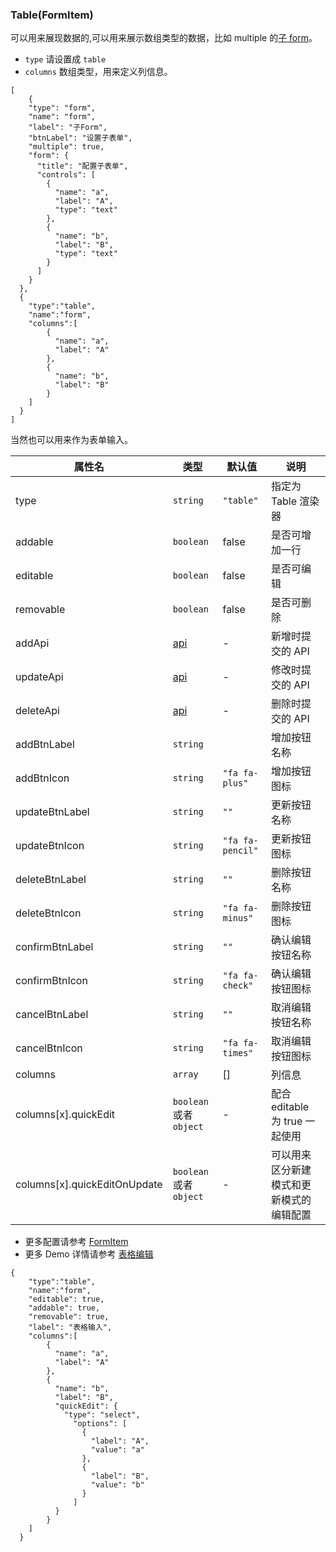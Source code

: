 ### Table(FormItem)

可以用来展现数据的,可以用来展示数组类型的数据，比如 multiple 的[子 form](#SubForm)。

-   `type` 请设置成 `table`
-   `columns` 数组类型，用来定义列信息。

```schema:height="250" scope="form"
[
    {
    "type": "form",
    "name": "form",
    "label": "子Form",
    "btnLabel": "设置子表单",
    "multiple": true,
    "form": {
      "title": "配置子表单",
      "controls": [
        {
          "name": "a",
          "label": "A",
          "type": "text"
        },
        {
          "name": "b",
          "label": "B",
          "type": "text"
        }
      ]
    }
  },
  {
    "type":"table",
    "name":"form",
    "columns":[
        {
          "name": "a",
          "label": "A"
        },
        {
          "name": "b",
          "label": "B"
        }
    ]
  }
]
```

当然也可以用来作为表单输入。

| 属性名                       | 类型                    | 默认值           | 说明                                     |
| ---------------------------- | ----------------------- | ---------------- | ---------------------------------------- |
| type                         | `string`                | `"table"`        | 指定为 Table 渲染器                      |
| addable                      | `boolean`               | false            | 是否可增加一行                           |
| editable                     | `boolean`               | false            | 是否可编辑                               |
| removable                    | `boolean`               | false            | 是否可删除                               |
| addApi                       | [api](./Types.md#Api)   | -                | 新增时提交的 API                         |
| updateApi                    | [api](./Types.md#Api)   | -                | 修改时提交的 API                         |
| deleteApi                    | [api](./Types.md#Api)   | -                | 删除时提交的 API                         |
| addBtnLabel                  | `string`                |                  | 增加按钮名称                             |
| addBtnIcon                   | `string`                | `"fa fa-plus"`   | 增加按钮图标                             |
| updateBtnLabel               | `string`                | `""`             | 更新按钮名称                             |
| updateBtnIcon                | `string`                | `"fa fa-pencil"` | 更新按钮图标                             |
| deleteBtnLabel               | `string`                | `""`             | 删除按钮名称                             |
| deleteBtnIcon                | `string`                | `"fa fa-minus"`  | 删除按钮图标                             |
| confirmBtnLabel              | `string`                | `""`             | 确认编辑按钮名称                         |
| confirmBtnIcon               | `string`                | `"fa fa-check"`  | 确认编辑按钮图标                         |
| cancelBtnLabel               | `string`                | `""`             | 取消编辑按钮名称                         |
| cancelBtnIcon                | `string`                | `"fa fa-times"`  | 取消编辑按钮图标                         |
| columns                      | `array`                 | []               | 列信息                                   |
| columns[x].quickEdit         | `boolean` 或者 `object` | -                | 配合 editable 为 true 一起使用           |
| columns[x].quickEditOnUpdate | `boolean` 或者 `object` | -                | 可以用来区分新建模式和更新模式的编辑配置 |

-   更多配置请参考 [FormItem](./FormItem.md)
-   更多 Demo 详情请参考 [表格编辑](/docs/examples/form/table)

```schema:height="250" scope="form-item"
{
    "type":"table",
    "name":"form",
    "editable": true,
    "addable": true,
    "removable": true,
    "label": "表格输入",
    "columns":[
        {
          "name": "a",
          "label": "A"
        },
        {
          "name": "b",
          "label": "B",
          "quickEdit": {
            "type": "select",
              "options": [
                {
                  "label": "A",
                  "value": "a"
                },
                {
                  "label": "B",
                  "value": "b"
                }
              ]
          }
        }
    ]
  }
```
